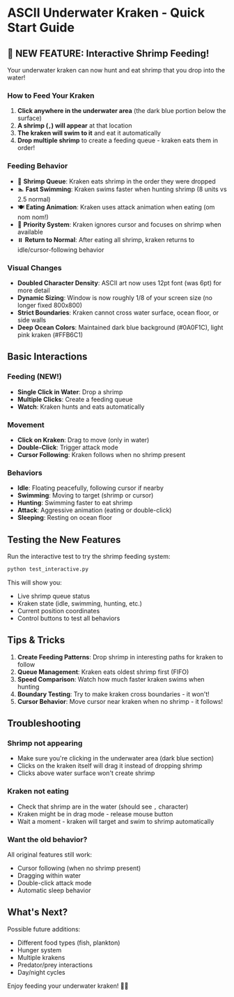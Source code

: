 # ASCII Underwater Kraken - Quick Start Guide

## 🦐 NEW FEATURE: Interactive Shrimp Feeding!

Your underwater kraken can now hunt and eat shrimp that you drop into the water!

### How to Feed Your Kraken

1. **Click anywhere in the underwater area** (the dark blue portion below the surface)
2. **A shrimp (`,`) will appear** at that location
3. **The kraken will swim to it** and eat it automatically
4. **Drop multiple shrimp** to create a feeding queue - kraken eats them in order!

### Feeding Behavior

- 🦐 **Shrimp Queue**: Kraken eats shrimp in the order they were dropped
- 🏊 **Fast Swimming**: Kraken swims faster when hunting shrimp (8 units vs 2.5 normal)
- 🍽️ **Eating Animation**: Kraken uses attack animation when eating (om nom nom!)
- 🎯 **Priority System**: Kraken ignores cursor and focuses on shrimp when available
- ⏸️ **Return to Normal**: After eating all shrimp, kraken returns to idle/cursor-following behavior

### Visual Changes

- **Doubled Character Density**: ASCII art now uses 12pt font (was 6pt) for more detail
- **Dynamic Sizing**: Window is now roughly 1/8 of your screen size (no longer fixed 800x800)
- **Strict Boundaries**: Kraken cannot cross water surface, ocean floor, or side walls
- **Deep Ocean Colors**: Maintained dark blue background (#0A0F1C), light pink kraken (#FFB6C1)

## Basic Interactions

### Feeding (NEW!)
- **Single Click in Water**: Drop a shrimp
- **Multiple Clicks**: Create a feeding queue
- **Watch**: Kraken hunts and eats automatically

### Movement
- **Click on Kraken**: Drag to move (only in water)
- **Double-Click**: Trigger attack mode
- **Cursor Following**: Kraken follows when no shrimp present

### Behaviors
- **Idle**: Floating peacefully, following cursor if nearby
- **Swimming**: Moving to target (shrimp or cursor)
- **Hunting**: Swimming faster to eat shrimp
- **Attack**: Aggressive animation (eating or double-click)
- **Sleeping**: Resting on ocean floor

## Testing the New Features

Run the interactive test to try the shrimp feeding system:

```bash
python test_interactive.py
```

This will show you:
- Live shrimp queue status
- Kraken state (idle, swimming, hunting, etc.)
- Current position coordinates
- Control buttons to test all behaviors

## Tips & Tricks

1. **Create Feeding Patterns**: Drop shrimp in interesting paths for kraken to follow
2. **Queue Management**: Kraken eats oldest shrimp first (FIFO)
3. **Speed Comparison**: Watch how much faster kraken swims when hunting
4. **Boundary Testing**: Try to make kraken cross boundaries - it won't!
5. **Cursor Behavior**: Move cursor near kraken when no shrimp - it follows!

## Troubleshooting

### Shrimp not appearing
- Make sure you're clicking in the underwater area (dark blue section)
- Clicks on the kraken itself will drag it instead of dropping shrimp
- Clicks above water surface won't create shrimp

### Kraken not eating
- Check that shrimp are in the water (should see `,` character)
- Kraken might be in drag mode - release mouse button
- Wait a moment - kraken will target and swim to shrimp automatically

### Want the old behavior?
All original features still work:
- Cursor following (when no shrimp present)
- Dragging within water
- Double-click attack mode
- Automatic sleep behavior

## What's Next?

Possible future additions:
- Different food types (fish, plankton)
- Hunger system
- Multiple krakens
- Predator/prey interactions
- Day/night cycles

Enjoy feeding your underwater kraken! 🐙🦐
